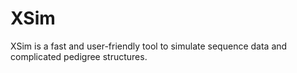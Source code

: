 XSim
======

XSim is a fast and user-friendly tool to simulate sequence data and complicated pedigree structures.
